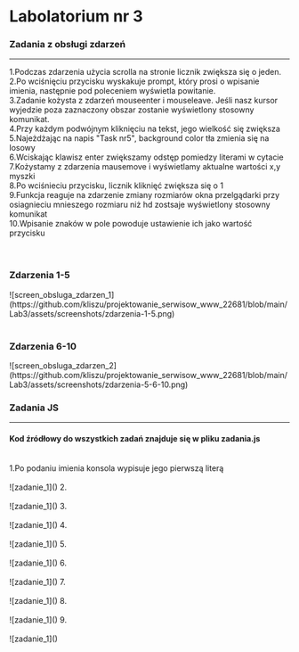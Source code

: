 <h1>Labolatorium nr 3</h1>

<h3>Zadania z obsługi zdarzeń</h3>
<hr>
1.Podczas zdarzenia użycia scrolla na stronie licznik zwiększa się o jeden. <br>
2.Po wciśnięciu przycisku wyskakuje prompt, który prosi o wpisanie imienia, następnie pod poleceniem wyświetla powitanie. <br>
3.Zadanie kożysta z zdarzeń mouseenter i mouseleave. Jeśli nasz kursor wyjedzie poza zaznaczony obszar zostanie wyświetlony stosowny komunikat.<br>
4.Przy każdym podwójnym kliknięciu na tekst, jego wielkość się zwiększa<br>
5.Najeżdżając na napis "Task nr5", background color tła zmienia się na losowy<br>
6.Wciskając klawisz enter zwiększamy odstęp pomiedzy literami w cytacie<br>
7.Kożystamy z zdarzenia mausemove i wyświetlamy aktualne wartości x,y myszki<br>
8.Po wciśnieciu przycisku, licznik kliknięć zwiększa się o 1<br>
9.Funkcja reaguje na zdarzenie zmiany rozmiarów okna przelgądarki przy osiagnieciu mnieszego rozmiaru niż hd zostsaje wyświetlony stosowny komunikat<br>
10.Wpisanie znaków w pole powoduje ustawienie ich jako wartość przycisku<br>
<br>
<br>
<h3>Zdarzenia 1-5</h3>
![screen_obsluga_zdarzen_1](https://github.com/kliszu/projektowanie_serwisow_www_22681/blob/main/Lab3/assets/screenshots/zdarzenia-1-5.png)
<br>
<br>
<h3>Zdarzenia 6-10</h3>
![screen_obsluga_zdarzen_2](https://github.com/kliszu/projektowanie_serwisow_www_22681/blob/main/Lab3/assets/screenshots/zdarzenia-5-6-10.png)

<h3>Zadania JS</h3>
<hr>
<h4>Kod źródłowy do wszystkich zadań znajduje się w pliku zadania.js</h4>
<br>
1.Po podaniu imienia konsola wypisuje jego pierwszą literą<br>
<br>
![zadanie_1]()
2.<br>
<br>
![zadanie_1]()
3.<br>
<br>
![zadanie_1]()
4.<br>
<br>
![zadanie_1]()
5.<br>
<br>
![zadanie_1]()
6.<br>
<br>
![zadanie_1]()
7.<br>
<br>
![zadanie_1]()
8.<br>
<br>
![zadanie_1]()
9.<br>
<br>
![zadanie_1]()